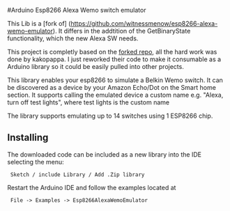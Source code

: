 #Arduino Esp8266 Alexa Wemo switch emulator

This Lib is a [fork of] (https://github.com/witnessmenow/esp8266-alexa-wemo-emulator). It differs in the addtition of the GetBinaryState functionality, which the new Alexa SW needs.

This project is completly based on the [forked repo](https://github.com/kakopappa/arduino-esp8266-alexa-multiple-wemo-switch), all the hard work was done by kakopappa. I just reworked their code to make it consumable as a Arduino library so it could be easily pulled into other projects.

This library enables your esp8266 to simulate a Belkin Wemo switch. It can be discovered as a device by your Amazon Echo/Dot on the Smart home section. It supports calling the emulated device a custom name e.g. "Alexa, turn off test lights", where test lights is the custom name

The library supports emulating up to 14 switches using 1 ESP8266 chip.

## Installing

The downloaded code can be included as a new library into the IDE selecting the menu:

     Sketch / include Library / Add .Zip library

Restart the Arduino IDE and follow the examples located at

     File -> Examples -> Esp8266AlexaWemoEmulator
